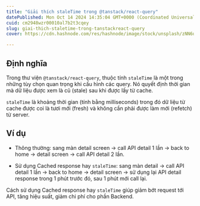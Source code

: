 ```yaml
---
title: "Giải thích staleTime trong @tanstack/react-query"
datePublished: Mon Oct 14 2024 14:35:04 GMT+0000 (Coordinated Universal Time)
cuid: cm2948wzr00010al7b2t3cqey
slug: giai-thich-staletime-trong-tanstackreact-query
cover: https://cdn.hashnode.com/res/hashnode/image/stock/unsplash/zNN6ubHmruI/upload/f0139e521f4438b9aad7803f57e843a9.jpeg

---
```


## Định nghĩa

Trong thư viện `@tanstack/react-query`, thuộc tính `staleTime` là một trong những tùy chọn quan trọng khi cấu hình các query. Nó quyết định thời gian mà dữ liệu được xem là cũ (stale) sau khi được lấy từ cache.

`staleTime` là khoảng thời gian (tính bằng milliseconds) trong đó dữ liệu từ cache được coi là tươi mới (fresh) và không cần phải được làm mới (refetch) từ server.

## Ví dụ

- Thông thường: sang màn detail screen -> call API detail 1 lần -> back to home -> detail screen ->  call API detail 2 lần.

- Sử dụng Cached response hay `staleTime`: sang màn detail -> call API detail 1 lần -> back to home -> detail screen ->  sử dụng lại API detail response trong 1 phút trước đó, sau 1 phút mới call lại.

Cách sử dụng Cached response hay `staleTime` giúp giảm bớt request tới API, tăng hiệu suất, giảm chi phí cho phần Backend.
